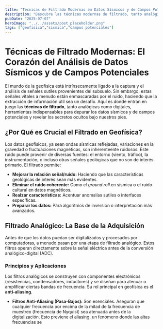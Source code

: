 ```yaml
---
title: "Técnicas de Filtrado Modernas en Datos Sísmicos y de Campos Potenciales"
description: "Descubre las técnicas modernas de filtrado, tanto analógicas como digitales, esenciales para depurar y optimizar los datos sísmicos y de campos potenciales en geofísica, mejorando la relación señal/ruido y revelando estructuras geológicas ocultas."
pubDate: "2025-07-07"
heroImage: "../../assets/post_placeholder.png"
tags: ["geofisica","sismica","campos potenciales"]
---
```



# Técnicas de Filtrado Modernas: El Corazón del Análisis de Datos Sísmicos y de Campos Potenciales

El mundo de la geofísica está intrínsecamente ligado a la captura y el análisis de señales sutiles provenientes del subsuelo. Sin embargo, estas señales vitales a menudo están enmascaradas por el ruido, haciendo que la extracción de información útil sea un desafío. Aquí es donde entran en juego las **técnicas de filtrado**, tanto analógicas como digitales, herramientas indispensables para depurar los datos sísmicos y de campos potenciales y revelar los secretos ocultos bajo nuestros pies.

## ¿Por Qué es Crucial el Filtrado en Geofísica?

Los datos geofísicos, ya sean ondas sísmicas reflejadas, variaciones en la gravedad o fluctuaciones magnéticas, son inherenteente ruidosos. Este ruido puede provenir de diversas fuentes: el entorno (viento, tráfico), la instrumentación, o incluso otras señales geológicas que no son de interés primario. El filtrado permite:

*   **Mejorar la relación señal/ruido:** Haciendo que las características geológicas de interés sean más evidentes.
*   **Eliminar el ruido coherente:** Como el *ground roll* en sísmica o el ruido cultural en datos magnéticos.
*   **Realzar características:** Acentuar anomalías sutiles o interfaces específicas.
*   **Preparar los datos:** Para algoritmos de inversión o interpretación más avanzados.

## Filtrado Analógico: La Base de la Adquisición

Antes de que los datos puedan ser digitalizados y procesados por computadoras, a menudo pasan por una etapa de filtrado analógico. Estos filtros operan directamente sobre la señal eléctrica antes de la conversión analógico-digital (ADC).

### Principios y Aplicaciones

Los filtros analógicos se construyen con componentes electrónicos (resistencias, condensadores, inductores) y se diseñan para atenuar o amplificar ciertas bandas de frecuencia. Su rol principal en geofísica es el **anti-aliasing**.

*   **Filtros Anti-Aliasing (Pasa-Bajos):** Son esenciales. Aseguran que cualquier frecuencia por encima de la mitad de la frecuencia de muestreo (frecuencia de Nyquist) sea atenuada antes de la digitalización. Esto previene el aliasing, un fenómeno donde las altas frecuencias se 
